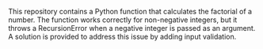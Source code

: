 This repository contains a Python function that calculates the factorial of a number.  The function works correctly for non-negative integers, but it throws a RecursionError when a negative integer is passed as an argument. A solution is provided to address this issue by adding input validation.